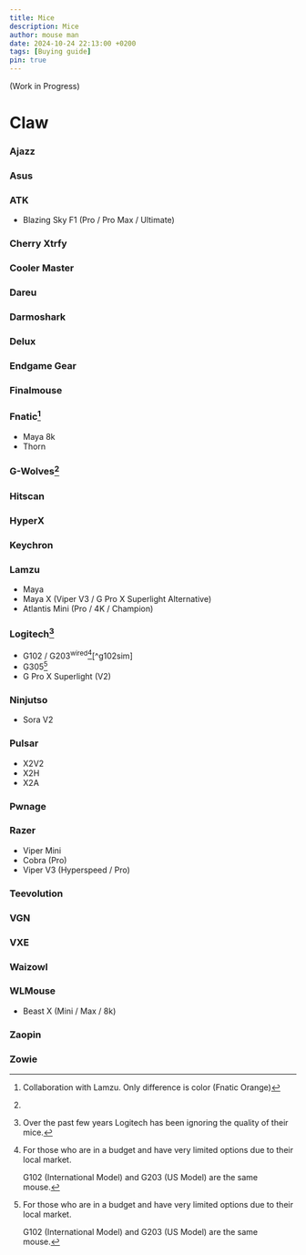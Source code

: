 ```yaml
---
title: Mice
description: Mice
author: mouse man
date: 2024-10-24 22:13:00 +0200
tags: [Buying guide]
pin: true
---
```


(Work in Progress)

# Claw

### Ajazz

### Asus

### ATK

* Blazing Sky F1 (Pro / Pro Max / Ultimate)

### Cherry Xtrfy

### Cooler Master 

### Dareu

### Darmoshark

### Delux

### Endgame Gear

### Finalmouse

### Fnatic[^fntc]
* Maya 8k
* Thorn

[^fntc]: Collaboration with Lamzu. Only difference is color (Fnatic Orange)

### G-Wolves[^gwqc]

[^gwqc]: 

### Hitscan

### HyperX 

### Keychron 

### Lamzu
* Maya
* Maya X (Viper V3 / G Pro X Superlight Alternative)
* Atlantis Mini (Pro / 4K / Champion)

### Logitech[^loginote]
* G102 / G203<sup>wired</sup>[^lgtchbudget][^g102sim]
* G305[^lgtchbudget]
* G Pro X Superlight (V2)
  
[^loginote]: Over the past few years Logitech has been ignoring the quality of their mice. 
[^lgtchbudget]: For those who are in a budget and have very limited options due to their local market.
    
    G102 (International Model) and G203 (US Model) are the same mouse.

### Ninjutso
* Sora V2

### Pulsar
* X2V2
* X2H
* X2A

### Pwnage

### Razer
* Viper Mini
* Cobra (Pro)
* Viper V3 (Hyperspeed / Pro)

### Teevolution

### VGN

### VXE

### Waizowl

### WLMouse
* Beast X (Mini / Max / 8k)

### Zaopin

### Zowie
